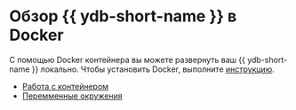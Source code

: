 # Обзор {{ ydb-short-name }} в Docker

С помощью Docker контейнера вы можете развернуть ваш {{ ydb-short-name }} локально. Чтобы установить Docker, выполните [инструкцию](install.md).

* [Работа с контейнером](start.md)
* [Перемменные окружения](environment.md)
